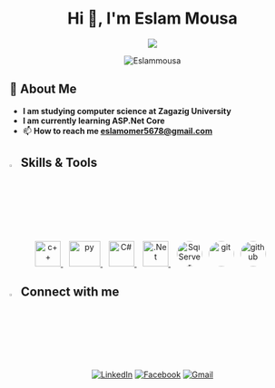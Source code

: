 <h1 align="center">Hi 👋, I'm Eslam Mousa</h1>
<p align="center">
  <a href="https://github.com/DenverCoder1/readme-typing-svg"><img src="https://readme-typing-svg.herokuapp.com/?lines=Backend%20Developer;ASP.NET;&font=Fira%20Code&center=true&width=440&height=45&vCenter=true&size=22"></a>
  
  <p align="center"> <img src="https://komarev.com/ghpvc/?username=Eslammousa&label=Profile%20views&style=flat" alt="Eslammousa"/> </p>
</p> 

## 🚀 About Me
- **I am studying computer science at Zagazig University**
- **I am currently learning ASP.Net Core**
- 📫 **How to reach me eslamomer5678@gmail.com**

## <img src="https://media2.giphy.com/media/QssGEmpkyEOhBCb7e1/giphy.gif?cid=ecf05e47a0n3gi1bfqntqmob8g9aid1oyj2wr3ds3mg700bl&rid=giphy.gif" width ="3%"> Skills & Tools
<p align="center">
  <a href="https://www.w3schools.com/cpp/" target="_blank"> <img src="https://img.icons8.com/?size=48&id=40669&format=png" alt="c++" width="45" height="45"/> </a> &ensp; 
  <a href="https://www.python.org/" target="_blank"> <img src="https://www.python.org/static/img/python-logo.png" alt="py" width="55" height="45"/> </a> &ensp; 
  <a href="https://www.w3schools.com/cs/" target="_blank"> <img src="https://img.icons8.com/?size=512&id=55251&format=png" alt="C#" width="45" height="45"/> </a> &ensp;
  <a href="https://learn.microsoft.com/en-us/dotnet/fundamentals/" target="_blank"> <img src="https://img.icons8.com/?size=154&id=1BC75jFEBED6&format=png" alt=".Net" width="45" height="45"/> </a> &ensp;
  <a href="https://learn.microsoft.com/en-us/sql/sql-server" target="_blank"> <img src="https://img.icons8.com/?size=80&id=UFF3hmipmJ2V&format=png" alt="SqlServer" width="45" height="45" style="border-radius: 50%;"></a>&ensp;
  <a href="https://git-scm.com/" target="_blank"> <img src="https://img.icons8.com/?size=512&id=20906&format=png" alt="git" width="45" height="45" style="border-radius: 50%;"></a>&ensp;
  <a href="https://github.com/" target="_blank"> <img src="https://img.icons8.com/?size=512&id=63777&format=png" alt="github" width="45" height="45" style="border-radius: 50%;"></a>&ensp;
 
</p> 




## <img src="https://media2.giphy.com/media/QssGEmpkyEOhBCb7e1/giphy.gif?cid=ecf05e47a0n3gi1bfqntqmob8g9aid1oyj2wr3ds3mg700bl&rid=giphy.gif" width ="3%"> Connect with me
<p align="center">
<a href=https://linkedin.com/in/eslam-mousa-04a318264/"><img src="https://img.shields.io/badge/linkedin-%230A66C2.svg?style=plastic&logo=linkedin&logoColor=white" alt="LinkedIn"/></a>
<a href="https://fb.com/profile.php?id=100008425956645&locale=ar_ar"><img src="https://img.shields.io/badge/facebook-%231877F2.svg?style=plastic&logo=facebook&logoColor=white" alt="Facebook"/></a>
  <a href="mailto:"eslamomer5678@gmail.com"><img img src="https://img.shields.io/badge/gmail-%23EA4335.svg?style=plastic&logo=gmail&logoColor=white" alt="Gmail"/></a>
</p>
